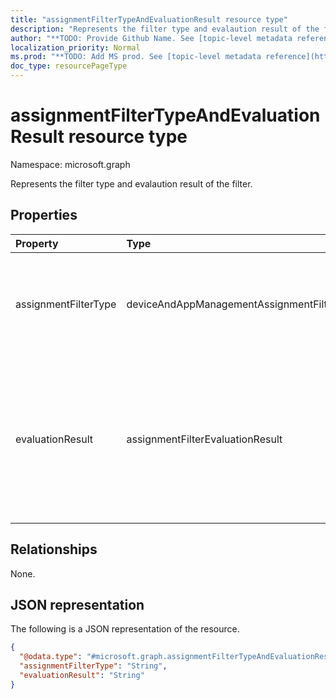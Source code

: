 ```yaml
---
title: "assignmentFilterTypeAndEvaluationResult resource type"
description: "Represents the filter type and evalaution result of the filter."
author: "**TODO: Provide Github Name. See [topic-level metadata reference](https://msgo.azurewebsites.net/add/document/guidelines/metadata.html#topic-level-metadata)**"
localization_priority: Normal
ms.prod: "**TODO: Add MS prod. See [topic-level metadata reference](https://msgo.azurewebsites.net/add/document/guidelines/metadata.html#topic-level-metadata)**"
doc_type: resourcePageType
---
```


# assignmentFilterTypeAndEvaluationResult resource type

Namespace: microsoft.graph



Represents the filter type and evalaution result of the filter.

## Properties
|Property|Type|Description|
|:---|:---|:---|
|assignmentFilterType|deviceAndAppManagementAssignmentFilterType|Represents the filter type. Possible values are: `none`, `include`, `exclude`.|
|evaluationResult|assignmentFilterEvaluationResult|Represents the evalaution result of the filter. Possible values are: `unknown`, `match`, `notMatch`, `inconclusive`, `failure`, `notEvaluated`.|

## Relationships
None.

## JSON representation
The following is a JSON representation of the resource.
<!-- {
  "blockType": "resource",
  "@odata.type": "microsoft.graph.assignmentFilterTypeAndEvaluationResult"
}
-->
``` json
{
  "@odata.type": "#microsoft.graph.assignmentFilterTypeAndEvaluationResult",
  "assignmentFilterType": "String",
  "evaluationResult": "String"
}
```

